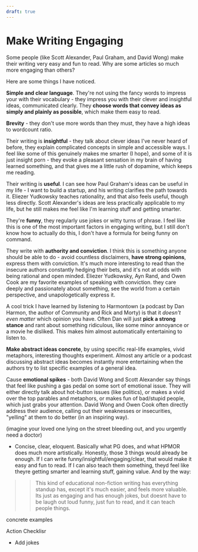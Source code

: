 ```yaml
---
draft: true
---
```


# Make Writing Engaging
Some people (like Scott Alexander, Paul Graham, and David Wong) make their writing very easy and fun to read. Why are some articles so much more engaging than others?

Here are some things I have noticed.

**Simple and clear language**. They're not using the fancy words to impress your with their vocabulary - they impress you with their clever and insightful ideas, communicated clearly. They **choose words that convey ideas as simply and plainly as possible**, which make them easy to read.

<!-- They don't explain things in a convoluted or needlessly sophisticsted way to demonstrate how smart they are. Instead, t -->

**Brevity** - they don't use more words than they must, they have a high ideas to wordcount ratio.

Their writing is **insightful** - they talk about clever ideas I've never heard of before, they explain complicated concepts in simple and accessible ways. I feel like some of this genuinely makes me smarter (I hope), and some of it is just insight porn - they evoke a pleasant sensation in my brain of having learned something, and that gives me a little rush of dopamine, which keeps me reading.

Their writing is **useful**. I can see how Paul Graham's ideas can be useful in my life - I want to build a startup, and his writing clarifies the path towards it. Eliezer Yudkowsky teaches rationality, and that also feels useful, though less directly. Scott Alexander's ideas are less practically applicable to my life, but he still makes me feel like I'm learning stuff and getting smarter.

<!-- EY and AR teach rationality, Tyler teaches social skills, Wong and SSC teach whatever insigtful ideas they're curious about and researched. 
They're passionate about what they're talkign about.
, but he makes up for it with insightfulness, wit, clarity, and other aspects mentioned in this post.
-->

They're **funny**, they regularly use jokes or witty turns of phrase. I feel like this is one of the most important factors in engaging writing, but I still don't know how to actually do this, I don't have a formula for being funny on command.

They write with **authority and conviction**. I think this is something anyone should be able to do - avoid countless disclaimers, **have strong opinions**, express them with conviction. It's much more interesting to read than the insecure authors constantly hedging their bets, and it's not at odds with being rational and open minded. Eliezer Yudkowsky, Ayn Rand, and Owen Cook are my favorite examples of speaking with conviction. they care deeply and passionately about something, see the world from a certain perspective, and unapologetically express it.

A cool trick I have learned by listening to Harmontown (a podcast by Dan Harmon, the author of Community and Rick and Morty) is that it *doesn't even matter* which opinion you have. Often Dan will just **pick a strong stance** and rant about something ridiculous, like some minor annoyance or a movie he disliked. This makes him almost automatically entertaining to listen to.

**Make abstract ideas concrete**, by using specific real-life examples, vivid metaphors, interesting thoughts experiment. Almost any article or a podcast discussing abstract ideas becomes instantly more entertaining when the authors try to list specific examples of a general idea.

Cause **emotional spikes** - both David Wong and Scott Alexander say things that feel like pushing a gas pedal on some sort of emotional issue. They will either directly talk about hot-button issues (like politics), or makes a vivid over the top parables and metaphors, or makes fun of bad/stupid people, which just grabs your attention. David Wong and Owen Cook often directly address their audience, calling out their weaknesses or insecurities, "yelling" at them to do better (in an inspiring way).

(imagine your loved one lying on the street bleeding out, and you urgently need a doctor) 


- Concise, clear, eloquent. Basically what PG does, and what HPMOR does much more artistically.
Honestly, those 3 things would already be enough. If I can write funny/insightful/engaging/clear, that would make it easy and fun to read. If I can also teach them something, theyd feel like theyre getting smarter and learning stuff, gaining value.
And by the way:
>> This kind of educational non-fiction writing has everything standup has, except it's much easier, and feels more valuable. Its just as engaging and has enough jokes, but doesnt have to be laugh out loud funny, just fun to read, and it can teach people things.


concrete examples

Action Checklisr
- Add jokes
